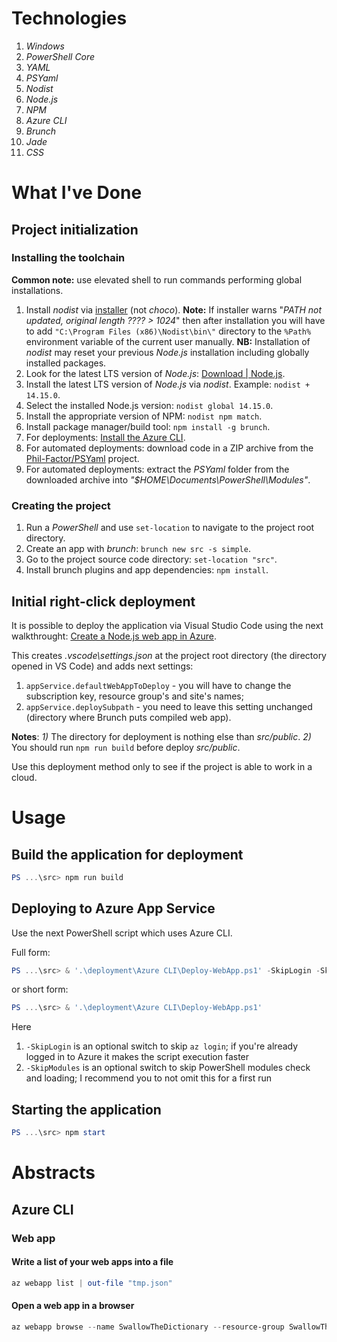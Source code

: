 # Technologies

1. _Windows_
1. _PowerShell Core_
1. _YAML_
1. _PSYaml_
1. _Nodist_
1. _Node.js_
1. _NPM_
1. _Azure CLI_
1. _Brunch_
1. _Jade_
1. _CSS_

# What I've Done

## Project initialization

### Installing the toolchain

**Common note:** use elevated shell to run commands performing global installations.

1. Install _nodist_ via [installer](https://github.com/nullivex/nodist/releases) (not _choco_).
   **Note:** If installer warns "_PATH not updated, original length ???? > 1024_" then after installation
   you will have to add `"C:\Program Files (x86)\Nodist\bin\"` directory to the `%Path%` environment
   variable of the current user manually.
   **NB:** Installation of _nodist_ may reset your previous _Node.js_ installation including globally
   installed packages.
1. Look for the latest LTS version of _Node.js_: [Download | Node.js](https://nodejs.org/en/download/).
1. Install the latest LTS version of _Node.js_ via _nodist_. Example: `nodist + 14.15.0`.
1. Select the installed Node.js version: `nodist global 14.15.0`.
1. Install the appropriate version of NPM: `nodist npm match`.
1. Install package manager/build tool: `npm install -g brunch`.
1. For deployments: [Install the Azure CLI](https://docs.microsoft.com/en-us/cli/azure/install-azure-cli).
1. For automated deployments: download code in a ZIP archive from the [Phil-Factor/PSYaml](https://github.com/Phil-Factor/PSYaml) project.
1. For automated deployments: extract the _PSYaml_ folder from the downloaded archive into _"$HOME\Documents\PowerShell\Modules"_.

### Creating the project

1. Run a _PowerShell_ and use `set-location` to navigate to the project root directory.
1. Create an app with _brunch_: `brunch new src -s simple`.
1. Go to the project source code directory: `set-location "src"`.
1. Install brunch plugins and app dependencies: `npm install`.

## Initial right-click deployment

It is possible to deploy the application via Visual Studio Code using the next walkthrought:
[Create a Node.js web app in Azure](https://docs.microsoft.com/en-us/azure/app-service/quickstart-nodejs?pivots=platform-windows).

This creates _.vscode\settings.json_ at the project root directory (the directory opened in VS Code) and adds next settings:

1. `appService.defaultWebAppToDeploy` - you will have to change the subscription key, resource group's and site's names;
1. `appService.deploySubpath` - you need to leave this setting unchanged (directory where Brunch puts compiled web app).

**Notes**: _1)_ The directory for deployment is nothing else than _src/public_.
_2)_ You should run `npm run build` before deploy _src/public_.

Use this deployment method only to see if the project is able to work in a cloud.

# Usage

## Build the application for deployment

```PowerShell
PS ...\src> npm run build
```

## Deploying to Azure App Service

Use the next PowerShell script which uses Azure CLI.

Full form:

```PowerShell
PS ...\src> & '.\deployment\Azure CLI\Deploy-WebApp.ps1' -SkipLogin -SkipModules
```
or short form:

```PowerShell
PS ...\src> & '.\deployment\Azure CLI\Deploy-WebApp.ps1'
```

Here

1. `-SkipLogin` is an optional switch to skip `az login`; if you're already logged in to Azure it makes the script execution faster
1. `-SkipModules` is an optional switch to skip PowerShell modules check and loading; I recommend you to not omit this for a first run

## Starting the application

```PowerShell
PS ...\src> npm start
```

# Abstracts

## Azure CLI

### Web app

#### Write a list of your web apps into a file

```PowerShell
az webapp list | out-file "tmp.json"
```

#### Open a web app in a browser

```PowerShell
az webapp browse --name SwallowTheDictionary --resource-group SwallowTheDictionary-rg
```
